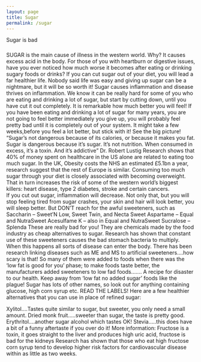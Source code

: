 ```yaml
---
layout: page
title: Sugar
permalink: /sugar
---
```


Sugar is bad



###
SUGAR is the main cause of illness in the western world. Why? It causes excess acid in the body. For those of you with heartburn or digestive issues, have you ever noticed how much worse it becomes after eating or drinking sugary foods or drinks?  If you can cut sugar out of your diet, you will lead a far healthier life. Nobody said life was easy and giving up sugar can be a nightmare, but it will be so worth it!  Sugar causes inflammation and disease thrives on inflammation. We know it can be really hard for some of you who are eating and drinking a lot of sugar, but start by cutting down, until you have cut it out completely. It is remarkable how much better you will feel! If you have been eating and drinking a lot of sugar for many years, you are not going to feel better immediately you give up, you will probably feel pretty bad until it is completely out of your system. It might take a few weeks,before you feel a lot better, but stick with it! See the big picture!
“Sugar’s not dangerous because of its calories, or because it makes you fat. Sugar is dangerous because it’s sugar. It’s not nutrition. When consumed in excess, it’s a toxin. And it’s addictive” Dr. Robert Lustig
Research shows that 40% of money spent on healthcare in the US alone are related to eating too much sugar. In the UK,  Obesity costs the NHS an estimated £5.1bn a year, research suggest that the rest of Europe is similar. Consuming too much sugar through your diet is closely associated with becoming overweight. That in turn increases the risk of some of the western world’s biggest killers: heart disease, type 2 diabetes, stroke and certain cancers.  
 If you cut out sugar, inflammation will decrease. Not only that, but you will stop feeling tired from sugar crashes, your skin and hair will look better, you will sleep better.  But DON’T reach for the awful sweeteners, such as 
Saccharin – Sweet’N Low, Sweet Twin, and Necta Sweet
Aspartame – Equal and NutraSweet
Acesulfame K – also in Equal and NutraSweet
Sucralose – Splenda
These are really bad for you! They are chemicals made by the food industry as cheap alternatives to sugar. Research has shown that constant use of these sweeteners causes the bad stomach bacteria to multiply.  When this happens all sorts of disease can enter the body. There has been research linking diseases such as ME and MS to artificial sweeteners….how scary is that!
So many of them were added to foods when there was the ‘low fat is good for you’ phase; to make foods taste better, the manufacturers added sweeteners to low fad foods……. A recipe for disaster to our health. Keep away from ‘low fat no added sugar’ foods like the plague!
Sugar has lots of other names, so look out for anything containing glucose, high corn syrup etc. READ THE LABELS!
Here are a few healthier alternatives that you can use in place of refined sugar:
 
Xylitol….Tastes quite similar to sugar, but sweeter, you only need a small amount.
Dried monk fruit…..sweeter than sugar, the taste is pretty good.
Erythritol….another sugar alcohol which tastes OK!
Stevia…..this does have a bit of a funny aftertaste if you over do it!
More information:
Fructose is a toxin, it goes straight to the liver and produces high uric acid, fructose is bad for the kidneys
Research has shown that those who eat high fructose corn syrup tend to develop higher risk factors for cardiovascular disease within as little as two weeks.

